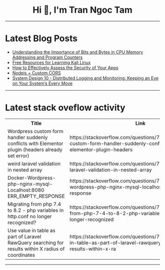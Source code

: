 <h1 align="center">Hi 👋, I'm Tran Ngoc Tam</h1>

---

# Latest Blog Posts 
<!-- BLOG-POST-LIST:START -->
- [Understanding the Importance of Bits and Bytes in CPU Memory Addressing and Program Counters](https://dev.to/adityabhuyan/understanding-the-importance-of-bits-and-bytes-in-cpu-memory-addressing-and-program-counters-hjd)
- [Free Resources for Learning Kali Linux](https://dev.to/carrie_luo1/free-resources-for-learning-kali-linux-57h9)
- [How to Effectively Assess the Security of Your Apps](https://dev.to/sekurno/how-to-effectively-assess-the-security-of-your-apps-mnc)
- [Nodejs + Custom CORS](https://dev.to/ramadhan002/nodejs-custom-cors-47ph)
- [System Design 10 - Distributed Logging and Monitoring: Keeping an Eye on Your System’s Every Move](https://dev.to/sarvabharan/system-design-10-distributed-logging-and-monitoring-keeping-an-eye-on-your-systems-every-move-3b86)
<!-- BLOG-POST-LIST:END -->

---

# Latest stack oveflow activity
<table>
  <tr><th>Title</th><th>Link</th></tr>
  <!-- STACKOVERFLOW:START --><tr><td>Wordpress custom form handler suddenly conflicts with Elementor plugin &lpar;headers already set error&rpar;</td><td>https://stackoverflow.com/questions/79183247/wordpress-custom-form-handler-suddenly-conflicts-with-elementor-plugin-headers</td></tr><tr><td>weird laravel validation in nested array</td><td>https://stackoverflow.com/questions/79183040/weird-laravel-validation-in-nested-array</td></tr><tr><td>Docker-Wordpress-php-nginx-mysql- Localhost:8080 ERR_EMPTY_RESPONSE</td><td>https://stackoverflow.com/questions/79182983/docker-wordpress-php-nginx-mysql-localhost8080-err-empty-response</td></tr><tr><td>Migrating from php 7.4 to 8.2 - php variables in http.conf no longer recognized?</td><td>https://stackoverflow.com/questions/79182913/migrating-from-php-7-4-to-8-2-php-variables-in-http-conf-no-longer-recognized</td></tr><tr><td>Use value in table as part of Laravel RawQuery searching for results within X radius of coordinates</td><td>https://stackoverflow.com/questions/79182514/use-value-in-table-as-part-of-laravel-rawquery-searching-for-results-within-x-ra</td></tr><!-- STACKOVERFLOW:END -->
</table>

---


